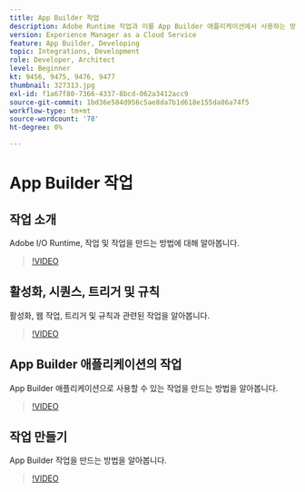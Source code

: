 ```yaml
---
title: App Builder 작업
description: Adobe Runtime 작업과 이를 App Builder 애플리케이션에서 사용하는 방법에 대해 알아봅니다.
version: Experience Manager as a Cloud Service
feature: App Builder, Developing
topic: Integrations, Development
role: Developer, Architect
level: Beginner
kt: 9456, 9475, 9476, 9477
thumbnail: 327313.jpg
exl-id: f1a67f80-7366-4337-8bcd-062a3412acc9
source-git-commit: 1bd36e584d956c5ae8da7b1d618e155da86a74f5
workflow-type: tm+mt
source-wordcount: '78'
ht-degree: 0%

---
```


# App Builder 작업

## 작업 소개

Adobe I/O Runtime, 작업 및 작업을 만드는 방법에 대해 알아봅니다.

>[!VIDEO](https://video.tv.adobe.com/v/343389/?quality=12&learn=on&captions=kor)

## 활성화, 시퀀스, 트리거 및 규칙

활성화, 웹 작업, 트리거 및 규칙과 관련된 작업을 알아봅니다.

>[!VIDEO](https://video.tv.adobe.com/v/343399/?quality=12&learn=on&captions=kor)

## App Builder 애플리케이션의 작업

App Builder 애플리케이션으로 사용할 수 있는 작업을 만드는 방법을 알아봅니다.

>[!VIDEO](https://video.tv.adobe.com/v/343394/?quality=12&learn=on&captions=kor)

## 작업 만들기

App Builder 작업을 만드는 방법을 알아봅니다.

>[!VIDEO](https://video.tv.adobe.com/v/343404/?quality=12&learn=on&captions=kor)
